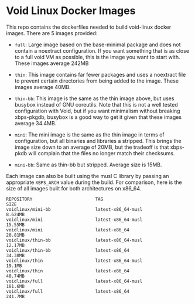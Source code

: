 # Void Linux Docker Images

This repo contains the dockerfiles needed to build void-linux docker
images.  There are 5 images provided:

  * `full`: Large image based on the base-minimal package and does not
    contain a noextract configuration.  If you want something that is
    as close to a full void VM as possible, this is the image you want
    to start with.  These images average 242MB

  * `thin`: This image contains far fewer packages and uses a
    noextract file to prevent certain directories from being added to
    the image.  These images average 40MB.

  * `thin-bb`: This image is the same as the thin image above, but
    uses busybox instead of GNU coreutils.  Note that this is not a
    well tested configuration with Void, but if you want minimalism
    without breaking xbps-pkgdb, busybox is a good way to get it given
    that these images average 34.4MB.

  * `mini`: The mini image is the same as the thin image in terms of
    configuration, but all binaries and libraries a stripped.  This
    brings the image size down to an average of 20MB, but the tradeoff
    is that xbps-pkdb will complain that the files no longer match
    their checksums.

  * `mini-bb`: Same as thin-bb but stripped.  Average size is 15MB.


Each image can also be built using the musl C library by passing an
appropriate `XBPS_ARCH` value during the build.  For comparison, here
is the size of all images built for both architectures on x86_64.

```
REPOSITORY                        TAG                                                    SIZE
voidlinux/mini-bb                 latest-x86_64-musl                                     8.624MB
voidlinux/mini                    latest-x86_64-musl                                     15.55MB
voidlinux/mini                    latest-x86_64                                          20.81MB
voidlinux/thin-bb                 latest-x86_64-musl                                     12.17MB
voidlinux/thin-bb                 latest-x86_64                                          34.38MB
voidlinux/thin                    latest-x86_64-musl                                     19.1MB
voidlinux/thin                    latest-x86_64                                          40.74MB
voidlinux/full                    latest-x86_64-musl                                     181.6MB
voidlinux/full                    latest-x86_64                                          241.7MB
```
